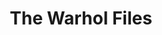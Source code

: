 ---
ee_id: '4153'
site: '1'
type: '2'
long_id: 2014-024 The Warhol Files
url: 2014-024-the-warhol-files
title: The Warhol Files
year: '2014'
medium: Essay
commission:
dims:
pitch: "​Text about the super fun Warhol Amiga preservation project I did (w / The
  Carnegie Museum of Art, The Andy Warhol Museum, and The Frank-Ratchye STUDIO for
  Creative Inquiry). Also covers more general thoughts on preservation / performance.
  ;-)"
ps:
live_url: http://artforum.com/inprint/id=46874
related: "[4103] [2012-029-andy-warhol-amiga-preservation] 2012-029 Andy Warhol Amiga
  Preservation"
youtube:
imgs: the-warhol-files-2014-024-digital-database-ih.jpg
subheading:
display_year: '2014'
download:
add_credit:
add_credits:
related_code:
layout: things-i-made
---